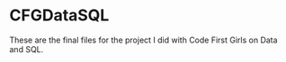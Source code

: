 # CFGDataSQL

These are the final files for the project I did with Code First Girls on Data and SQL. 

